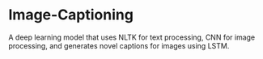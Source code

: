 # Image-Captioning

A deep learning model that uses NLTK for text processing, CNN for image processing, and generates novel captions for images using LSTM.
